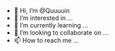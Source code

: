 - 👋 Hi, I’m @Quuuuin
- 👀 I’m interested in ...
- 🌱 I’m currently learning ...
- 💞️ I’m looking to collaborate on ...
- 📫 How to reach me ...

<!---
Quuuuin/Quuuuin is a ✨ special ✨ repository because its `README.md` (this file) appears on your GitHub profile.
You can click the Preview link to take a look at your changes.
--->
